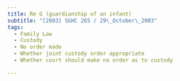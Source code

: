 ```yaml
---
title: Re G (guardianship of an infant) 
subtitle: "[2003] SGHC 265 / 29\_October\_2003"
tags:
  - Family Law
  - Custody
  - No order made
  - Whether joint custody order appropriate
  - Whether court should make no order as to custody

---
```


